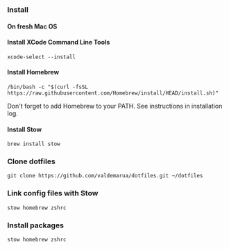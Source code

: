 ### Install

#### On fresh Mac OS
#### Install XCode Command Line Tools
```
xcode-select --install
```

#### Install Homebrew
```
/bin/bash -c "$(curl -fsSL https://raw.githubusercontent.com/Homebrew/install/HEAD/install.sh)"
```
Don't forget to add Homebrew to your PATH. See instructions in installation log.

#### Install Stow
```
brew install stow
```

### Clone dotfiles
```
git clone https://github.com/valdemarua/dotfiles.git ~/dotfiles
```

### Link config files with Stow
```
stow homebrew zshrc
```

### Install packages
```
stow homebrew zshrc
```
